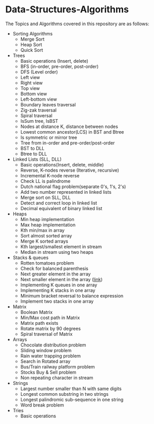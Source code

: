 # Data-Structures-Algorithms

The Topics and Algorithms covered in this repository are as follows:

* Sorting Algorithms
    * Merge Sort
    * Heap Sort
    * Quick Sort
* Trees
    * Basic operations (Insert, delete)
    * BFS (in-order, pre-order, post-order)
    * DFS (Level order)
    * Left view
    * Right view
    * Top view
    * Bottom view
    * Left-bottom view
    * Boundary leaves traversal
    * Zig-zak traversal
    * Spiral traversal
    * IsSum tree, IsBST
    * Nodes at distance K, distance between nodes
    * Lowest common ancestor(LCS) in BST and Btree
    * Is symmetric or mirror tree
    * Tree from in-order and pre-order/post-order
    * BST to DLL
    * Btree to DLL
* Linked Lists (SLL, DLL)
    * Basic operations(Insert, delete, middle)
    * Reverse, K-nodes reverse (Iterative, recursive)
    * Incremental K-node reverse
    * Check LL is palindrome
    * Dutch national flag problem(separate 0's, 1's, 2's)
    * Add two number represented in linked lists
    * Merge sort on SLL, DLL
    * Detect and correct loop in linked list
    * Decimal equivalent of binary linked list
* Heaps
    * Min heap implementation
    * Max heap implementation
    * Kth min/max in array
    * Sort almost sorted array
    * Merge K sorted arrays
    * Kth largest/smallest element in stream
    * Median in stream using two heaps
* Stacks & queues
    * Rotten tomatoes problem
    * Check for balanced parenthesis
    * Next greater element in the array
    * Next smaller element in the array ([link](https://www.geeksforgeeks.org/next-smaller-element/))
    * Implementing K queues in one array
    * Implementing K stacks in one array
    * Minimum bracket reversal to balance expression
    * Implement two stacks in one array
* Matrix
    * Boolean Matrix
    * Min/Max cost path in Matrix
    * Matrix path exists
    * Rotate matrix by 90 degrees
    * Spiral traversal of Matrix
* Arrays
    * Chocolate distribution problem
    * Sliding window problem
    * Rain water trapping problem
    * Search in Rotated array
    * Bus/Train railway platform problem
    * Stocks Buy & Sell problem
    * Non repeating character in stream
* Strings
    * Largest number smaller than N with same digits
    * Longest common substring in two strings
    * Longest palindromic sub-sequence in one string
    * Word break problem
* Tries
    * Basic operations
